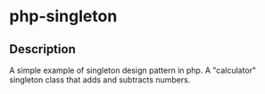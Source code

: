 # php-singleton

## Description
A simple example of singleton design pattern in php. A "calculator" singleton class that adds and subtracts numbers.  
